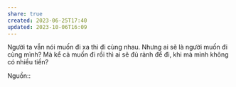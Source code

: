 ```yaml
---
share: true
created: 2023-06-25T17:40
updated: 2023-10-06T16:09
---
```

Người ta vẫn nói muốn đi xa thì đi cùng nhau. Nhưng ai sẽ là người muốn đi cùng mình? Mà kể cả muốn đi rồi thì ai sẽ đủ rảnh để đi, khi mà mình không có nhiều tiền?

Nguồn::
